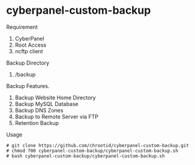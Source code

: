 # cyberpanel-custom-backup
Requirement
1. CyberPanel
2. Root Access
3. ncftp client

Backup Directory
1. /backup

Backup Features.
1. Backup Website Home Directory
2. Backup MySQL Database
3. Backup DNS Zones
4. Backup to Remote Server via FTP
5. Retention Backup

Usage
```
# git clone https://github.com/chrootid/cyberpanel-custom-backup.git
# chmod 700 cyberpanel-custom-backup/cyberpanel-custom-backup.sh
# bash cyberpanel-custom-backup/cyberpanel-custom-backup.sh
```

